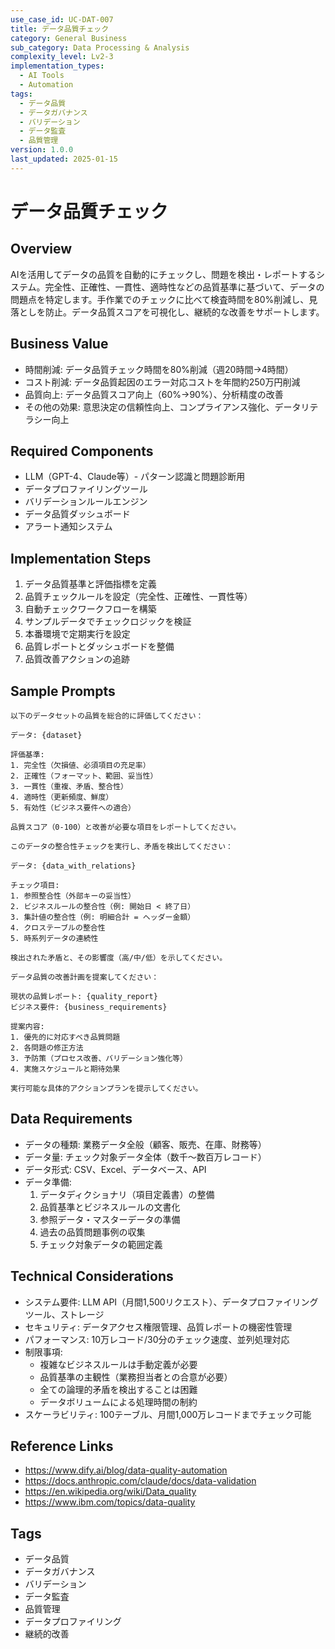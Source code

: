```yaml
---
use_case_id: UC-DAT-007
title: データ品質チェック
category: General Business
sub_category: Data Processing & Analysis
complexity_level: Lv2-3
implementation_types:
  - AI Tools
  - Automation
tags:
  - データ品質
  - データガバナンス
  - バリデーション
  - データ監査
  - 品質管理
version: 1.0.0
last_updated: 2025-01-15
---
```


# データ品質チェック

## Overview

AIを活用してデータの品質を自動的にチェックし、問題を検出・レポートするシステム。完全性、正確性、一貫性、適時性などの品質基準に基づいて、データの問題点を特定します。手作業でのチェックに比べて検査時間を80%削減し、見落としを防止。データ品質スコアを可視化し、継続的な改善をサポートします。

## Business Value

- 時間削減: データ品質チェック時間を80%削減（週20時間→4時間）
- コスト削減: データ品質起因のエラー対応コストを年間約250万円削減
- 品質向上: データ品質スコア向上（60%→90%）、分析精度の改善
- その他の効果: 意思決定の信頼性向上、コンプライアンス強化、データリテラシー向上

## Required Components

- LLM（GPT-4、Claude等）- パターン認識と問題診断用
- データプロファイリングツール
- バリデーションルールエンジン
- データ品質ダッシュボード
- アラート通知システム

## Implementation Steps

1. データ品質基準と評価指標を定義
2. 品質チェックルールを設定（完全性、正確性、一貫性等）
3. 自動チェックワークフローを構築
4. サンプルデータでチェックロジックを検証
5. 本番環境で定期実行を設定
6. 品質レポートとダッシュボードを整備
7. 品質改善アクションの追跡

## Sample Prompts

```
以下のデータセットの品質を総合的に評価してください：

データ: {dataset}

評価基準:
1. 完全性（欠損値、必須項目の充足率）
2. 正確性（フォーマット、範囲、妥当性）
3. 一貫性（重複、矛盾、整合性）
4. 適時性（更新頻度、鮮度）
5. 有効性（ビジネス要件への適合）

品質スコア（0-100）と改善が必要な項目をレポートしてください。
```

```
このデータの整合性チェックを実行し、矛盾を検出してください：

データ: {data_with_relations}

チェック項目:
1. 参照整合性（外部キーの妥当性）
2. ビジネスルールの整合性（例: 開始日 < 終了日）
3. 集計値の整合性（例: 明細合計 = ヘッダー金額）
4. クロステーブルの整合性
5. 時系列データの連続性

検出された矛盾と、その影響度（高/中/低）を示してください。
```

```
データ品質の改善計画を提案してください：

現状の品質レポート: {quality_report}
ビジネス要件: {business_requirements}

提案内容:
1. 優先的に対応すべき品質問題
2. 各問題の修正方法
3. 予防策（プロセス改善、バリデーション強化等）
4. 実施スケジュールと期待効果

実行可能な具体的アクションプランを提示してください。
```

## Data Requirements

- データの種類: 業務データ全般（顧客、販売、在庫、財務等）
- データ量: チェック対象データ全体（数千〜数百万レコード）
- データ形式: CSV、Excel、データベース、API
- データ準備:
  1. データディクショナリ（項目定義書）の整備
  2. 品質基準とビジネスルールの文書化
  3. 参照データ・マスターデータの準備
  4. 過去の品質問題事例の収集
  5. チェック対象データの範囲定義

## Technical Considerations

- システム要件: LLM API（月間1,500リクエスト）、データプロファイリングツール、ストレージ
- セキュリティ: データアクセス権限管理、品質レポートの機密性管理
- パフォーマンス: 10万レコード/30分のチェック速度、並列処理対応
- 制限事項:
  - 複雑なビジネスルールは手動定義が必要
  - 品質基準の主観性（業務担当者との合意が必要）
  - 全ての論理的矛盾を検出することは困難
  - データボリュームによる処理時間の制約
- スケーラビリティ: 100テーブル、月間1,000万レコードまでチェック可能

## Reference Links

- https://www.dify.ai/blog/data-quality-automation
- https://docs.anthropic.com/claude/docs/data-validation
- https://en.wikipedia.org/wiki/Data_quality
- https://www.ibm.com/topics/data-quality

## Tags

- データ品質
- データガバナンス
- バリデーション
- データ監査
- 品質管理
- データプロファイリング
- 継続的改善
